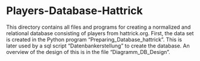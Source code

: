 # Players-Database-Hattrick
This directory contains all files and programs for creating a normalized and relational database consisting of players from hattrick.org.
First, the data set is created in the Python program “Preparing_Database_hattrick”. This is later used by a sql script “Datenbankerstellung” to create the database. An overview of the design of this is in the file “Diagramm_DB_Design”. 
